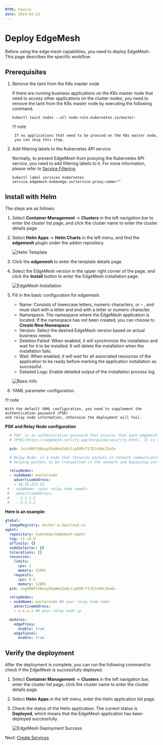 ```yaml
---
MTPE: FanLin
date: 2024-02-23
---
```


# Deploy EdgeMesh

Before using the edge mesh capabilities, you need to deploy EdgeMesh.
This page describes the specific workflow.

## Prerequisites

1. Remove the taint from the K8s master node

    If there are running business applications on the K8s master node that need to access other applications on the cluster nodes, you need to remove the taint from the K8s master node by executing the following command.

    ```shell
    kubectl taint nodes --all node-role.kubernetes.io/master-
    ```

    !!! note
    
        If no applications that need to be proxied on the K8s master node,
        you can skip this step.

2. Add filtering labels to the Kubernetes API service

    Normally, to prevent EdgeMesh from proxying the Kubernetes API service, you need to add filtering labels to it. For more information, please refer to [Service Filtering](https://edgemesh.netlify.app/en/advanced/hybrid-proxy.html#service-filtering).

    ```shell
    kubectl label services kubernetes service.edgemesh.kubeedge.io/service-proxy-name=""
    ```

## Install with Helm

The steps are as follows:

1. Select __Container Management__ -> __Clusters__ in the left navigation bar to enter the cluster list page, and click the cluster name to enter the cluster details page.

2. Select __Helm Apps__ -> __Helm Charts__ in the left menu, and find the __edgemesh__ plugin under the addon repository.

    ![Helm Template](../images/deploy-edgemesh-01.png)

3. Click the __edgemesh__ to enter the template details page.

4. Select the EdgeMesh version in the upper right corner of the page,
   and click the __Install__ button to enter the EdgeMesh installation page.

    ![EdgeMesh Installation](../images/deploy-edgemesh-02.png)

5. Fill in the basic configuration for edgemesh.

    - Name: Consists of lowercase letters, numeric characters, or __-__ , and must start with a letter and end with a letter or numeric character.
    - Namespace: The namespace where the EdgeMesh application is located. If the namespace has not been created, you can choose to __Create New Namespace__ .
    - Version: Select the desired EdgeMesh version based on actual business needs.
    - Deletion Failed: When enabled, it will synchronize the installation and wait for it to be installed. It will delete the installation when the installation fails.
    - Wait: When enabled, it will wait for all associated resources of the application to be ready before marking the application installation as successful.
    - Detailed Logs: Enable detailed output of the installation process log.

    ![Basic Info](../images/deploy-edgemesh-03.png)

6. YAML parameter configuration.

!!! note

    With the default YAML configuration, you need to supplement the authentication password (PSK)
    and relay node information, otherwise the deployment will fail.

**PSK and Relay Node configuration**

```yaml
  # PSK: is an authentication password that ensures that each edgemesh-agent can only establish a connection if it has the same "PSK password". For more information, please refer to
  # [PSK](https://edgemesh.netlify.app/en/guide/security.html). It is recommended to generate it using openssl, or it can be set to a custom random string.

  psk: Juis9HP1XBouyO5pWGeZa8LtipDURrf17EJvUHcJGuQ=

  # Relay Node: is a node that forwards packets in network communication. It acts as a bridge between the source node and the destination node in communication,
  # helping packets to be transmitted in the network and bypassing certain restrictions or obstacles. In EdgeMesh, it is usually a cloud node, and multiple relay nodes can be added.

  relayNodes:
  - nodeName: masternode
    advertiseAddress:
    - 10.31.223.12
 # - nodeName: <your relay node name2>
 #   advertiseAddress:
 #   - 2.2.2.2
 #   - 3.3.3.3
```

**Here is an example:**

```yaml
global:
  imageRegistry: docker.m.daocloud.io
agent:
  repository: kubeedge/edgemesh-agent
  tag: v1.14.0
  affinity: {}
  nodeSelector: {}
  tolerations: []
  resources:
    limits:
      cpu: 1
      memory: 256Mi
    requests:
      cpu: 0.5
      memory: 128Mi
  psk: JugH9HP1XBouyO5pWGeZa8LtipDURrf17EJvUHcJGuQ=

  relayNodes:
  - nodeName: masternode ## your relay node name
    advertiseAddress:
    - x.x.x.x ## your relay node ip

  modules:
    edgeProxy:
      enable: true
    edgeTunnel:
      enable: true
```

## Verify the deployment

After the deployment is complete, you can run the following command to check if the EdgeMesh is successfully deployed.

1. Select __Container Management__ -> __Clusters__ in the left navigation bar, enter the cluster list page, click the cluster name to enter the cluster details page.

1. Select __Helm Apps__ in the left menu, enter the Helm application list page.

1. Check the status of the Helm application. The current status is __Deployed__, which means that the EdgeMesh application has been deployed successfully.

    ![EdgeMesh Deployment Success](https://docs.daocloud.io/daocloud-docs-images/docs/zh/docs/kant/images/deploy-edgemesh-12.png)

Next: [Create Services](service.md)

